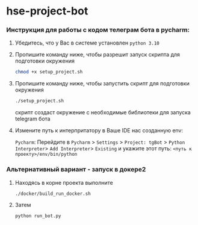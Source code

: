 # hse-project-bot

### Инструкция для работы с кодом телеграм бота в pycharm:

1. Убедитесь, что у Вас в системе установлен `python 3.10`
2. Пропишите команду ниже, чтобы разрешит запуск скрипта для подготовки окружения
    ```bash
    chmod +x setup_project.sh
    ```
3. Пропишите команду ниже, чтобы запустить скрипт для подготовки окружения
    ```bash
    ./setup_project.sh
    ```
    скрипт создаст окружение с необходимые библиотеки для запуска telegram бота
4. Измените путь к интерпритатору в Ваше IDE нас созданную env:

    `Pycharm`: Перейдите в `Pycharm` > `Settings` > `Project: tgBot` > `Python Interpreter`> `Add Interpreter`> `Existing` и укажите этот путь: `<путь к проекту>/env/bin/python`


### Альтернативный вариант - запуск в докере2

1. Находясь в корне проекта выполните 

    ```./docker/build_run_docker.sh```

2. Затем

    ```python run_bot.py```